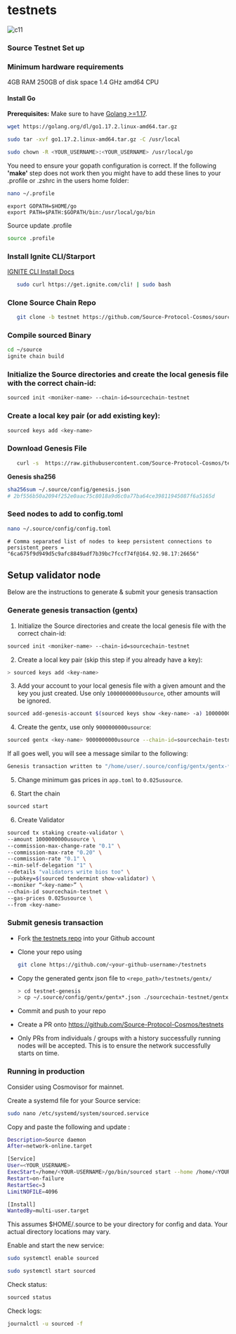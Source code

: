 # testnets

![c11](https://static.wixstatic.com/media/80368b_b2c7b9f0d8614798bd9df0111903155a~mv2.png/v1/fill/w_624,h_108,al_c,q_85,usm_0.66_1.00_0.01/source%20logo%20final%20hrzn.webp)

### Source Testnet Set up

### Minimum hardware requirements
4GB RAM
250GB of disk space
1.4 GHz amd64 CPU

#### Install Go

**Prerequisites:** Make sure to have [Golang >=1.17](https://golang.org/).
```bash
wget https://golang.org/dl/go1.17.2.linux-amd64.tar.gz
```
```bash
sudo tar -xvf go1.17.2.linux-amd64.tar.gz -C /usr/local
```
```bash
sudo chown -R <YOUR_USERNAME>:<YOUR_USERNAME> /usr/local/go
```

You need to ensure your gopath configuration is correct. If the following **'make'** step does not work then you might have to add these lines to your .profile or .zshrc in the users home folder:

```sh
nano ~/.profile
```

```
export GOPATH=$HOME/go
export PATH=$PATH:$GOPATH/bin:/usr/local/go/bin
```

Source update .profile

```sh
source .profile
```


### Install Ignite CLI/Starport

[IGNITE CLI Install Docs](https://docs.ignite.com/guide/install.html)

```bash
   sudo curl https://get.ignite.com/cli! | sudo bash
```

### Clone Source Chain Repo

```bash
   git clone -b testnet https://github.com/Source-Protocol-Cosmos/source.git
```

### Compile sourced Binary

```bash
cd ~/source
ignite chain build
```


### Initialize the Source directories and create the local genesis file with the correct chain-id:

```bash
sourced init <moniker-name> --chain-id=sourcechain-testnet
```

### Create a local key pair (or add existing key):

```sh
sourced keys add <key-name>
```

### Download Genesis File

```bash
   curl -s  https://raw.githubusercontent.com/Source-Protocol-Cosmos/testnets/master/sourcechain-testnet/genesis.json > ~/.source/config/genesis.json
```

**Genesis sha256**

```bash
sha256sum ~/.source/config/genesis.json
# 2bf556b50a2094f252e0aac75c8018a9d6c0a77ba64ce39811945087f6a5165d
```

### Seed nodes to add to config.toml


```bash
nano ~/.source/config/config.toml
```

```
# Comma separated list of nodes to keep persistent connections to persistent_peers = 
"6ca675f9d949d5c9afc8849adf7b39bc7fccf74f@164.92.98.17:26656"
```

## Setup validator node

Below are the instructions to generate & submit your genesis transaction


### Generate genesis transaction (gentx)

1. Initialize the Source directories and create the local genesis file with the correct chain-id:

```bash
sourced init <moniker-name> --chain-id=sourcechain-testnet
```

2. Create a local key pair (skip this step if you already have a key):

```sh
> sourced keys add <key-name>
```

3. Add your account to your local genesis file with a given amount and the key you just created. Use only `10000000000usource`, other amounts will be ignored.

```bash
sourced add-genesis-account $(sourced keys show <key-name> -a) 10000000000usource
```

4. Create the gentx, use only `9000000000usource`:

```bash
sourced gentx <key-name> 9000000000usource --chain-id=sourcechain-testnet
```

If all goes well, you will see a message similar to the following:

```bash
Genesis transaction written to "/home/user/.source/config/gentx/gentx-******.json"
```

5. Change minimum gas prices in `app.toml` to `0.025usource`.

6. Start the chain
```bash
sourced start
```
6. Create Validator
```bash
sourced tx staking create-validator \
--amount 1000000000usource \
--commission-max-change-rate "0.1" \
--commission-max-rate "0.20" \
--commission-rate "0.1" \
--min-self-delegation "1" \
--details "validators write bios too" \
--pubkey=$(sourced tendermint show-validator) \
--moniker “<key-name>” \
--chain-id sourcechain-testnet \
--gas-prices 0.025usource \
--from <key-name>
```



### Submit genesis transaction

- Fork [the testnets repo](https://github.com/Source-Protocol-Cosmos/testnets) into your Github account

- Clone your repo using

  ```bash
  git clone https://github.com/<your-github-username>/testnets
  ```

- Copy the generated gentx json file to `<repo_path>/testnets/gentx/`

  ```sh
  > cd testnet-genesis
  > cp ~/.source/config/gentx/gentx*.json ./sourcechain-testnet/gentx/
  ```

- Commit and push to your repo
- Create a PR onto https://github.com/Source-Protocol-Cosmos/testnets
- Only PRs from individuals / groups with a history successfully running nodes will be accepted. This is to ensure the network successfully starts on time.


### Running in production

Consider using Cosmovisor for mainnet.

Create a systemd file for your Source service:
```bash
sudo nano /etc/systemd/system/sourced.service
```   
Copy and paste the following and update <YOUR-USERNAME>:
```bash
Description=Source daemon
After=network-online.target

[Service]
User=<YOUR_USERNAME>
ExecStart=/home/<YOUR-USERNAME>/go/bin/sourced start --home /home/<YOUR-USERNAME>/.source
Restart=on-failure
RestartSec=3
LimitNOFILE=4096

[Install]
WantedBy=multi-user.target
```
This assumes $HOME/.source to be your directory for config and data. Your actual directory locations may vary.

Enable and start the new service:
```bash
sudo systemctl enable sourced
```
```bash   
sudo systemctl start sourced
```   
Check status:
```bash
sourced status
```
Check logs:
```bash
journalctl -u sourced -f
```   
